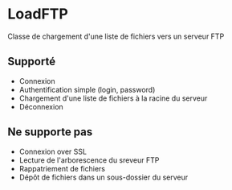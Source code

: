 # LoadFTP

Classe de chargement d'une liste de fichiers vers un serveur FTP

## Supporté
- Connexion
- Authentification simple (login, password)
- Chargement d'une liste de fichiers à la racine du serveur
- Déconnexion

## Ne supporte pas
- Connexion over SSL
- Lecture de l'arborescence du sreveur FTP
- Rappatriement de fichiers
- Dépôt de fichiers dans un sous-dossier du serveur
